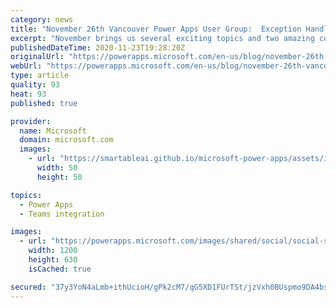 ```yaml
---
category: news
title: "November 26th Vancouver Power Apps User Group:  Exception Handling and integrating the Power Platform with Microsoft Teams"
excerpt: "November brings us several exciting topics and two amazing community presenters for the Vancouver Power Apps User Group. Our presenters are Microsoft Technical Specialist Ali Sharifi covering the integration of the Power Platform into Microsoft Teams namely Power Automate, Dataverse and Power Virtual"
publishedDateTime: 2020-11-23T19:28:20Z
originalUrl: "https://powerapps.microsoft.com/en-us/blog/november-26th-vancouver-power-apps-user-group-exception-handling-and-integrating-the-power-platform-in-teams/"
webUrl: "https://powerapps.microsoft.com/en-us/blog/november-26th-vancouver-power-apps-user-group-exception-handling-and-integrating-the-power-platform-in-teams/"
type: article
quality: 93
heat: 93
published: true

provider:
  name: Microsoft
  domain: microsoft.com
  images:
    - url: "https://smartableai.github.io/microsoft-power-apps/assets/images/organizations/microsoft.com-50x50.jpg"
      width: 50
      height: 50

topics:
  - Power Apps
  - Teams integration

images:
  - url: "https://powerapps.microsoft.com/images/shared/social/social-share-post-ignite.png"
    width: 1200
    height: 630
    isCached: true

secured: "37y3YoN4aLmb+ithUcioH/gPk2cM7/qG5XD1FUrTSt/jzVxh0BUspmo9DA4bs9uRyyaX6ibqmD4FtzUqaITaeYfjx/IG0Ba1juMNlc3MdjS8Pg9+EdipB+wJNdKCCJvc3Vuc5wKCXY3OBaaYhZbyb86JuH1j7Naf/H5a+2TYOwcM86EvqRtxaia9Qe1Rnq0gbq20uXuWIyem9qXdWGrgq3VAYADiTNk0yybFaxIgHDThFUTW6GA93N3FRCNN0vJgRHAaNSMellgWZtDW2FrOubeOZV7F6TtN0JBpsPnedMxcjfXfhpgjUndOK4Mf32bGk+Fldei19NR7/4BzUSuvifj9IJRmRosHwknAhjR6BjE=;SHknS+eYYwoilgbayuhvng=="
---
```


